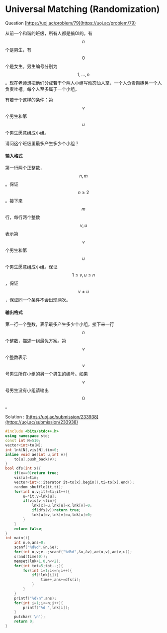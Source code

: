# Universal Matching (Randomization)

Question [https://uoj.ac/problem/79](https://uoj.ac/problem/79)

从前一个和谐的班级，所有人都是搞OI的。有 $$n$$ 个是男生，有 $$0$$ 个是女生。男生编号分别为 $$1,…,n$$。现在老师想把他们分成若干个两人小组写动态仙人掌，一个人负责搬砖另一个人负责吐槽。每个人至多属于一个小组。

有若干个这样的条件：第 $$v$$ 个男生和第 $$u$$ 个男生愿意组成小组。

请问这个班级里最多产生多少个小组？

#### 输入格式

第一行两个正整数，$$n,m$$ 。保证 $$n≥2$$。接下来 $$m$$ 行，每行两个整数 $$v,u$$ 表示第 $$v$$ 个男生和第 $$u$$ 个男生愿意组成小组。保证 $$1≤v,u≤n$$，保证 $$v≠u$$，保证同一个条件不会出现两次。

#### 输出格式

第一行一个整数，表示最多产生多少个小组。接下来一行 $$n$$ 个整数，描述一组最优方案。第 $$v$$ 个整数表示 $$v$$ 号男生所在小组的另一个男生的编号。如果 $$v$$ 号男生没有小组请输出 $$0$$。

Solution : [https://uoj.ac/submission/233938](https://uoj.ac/submission/233938)

```cpp
#include <bits/stdc++.h>
using namespace std;
const int N=510;
vector<int>to[N];
int lnk[N],vis[N],tim=0;
inline void ae(int u,int v){
	to[u].push_back(v);
}
bool dfs(int x){
	if(x==0)return true;
	vis[x]=tim;
	vector<int>::iterator it=to[x].begin(),ti=to[x].end();
	random_shuffle(it,ti);
	for(int u,v;it!=ti;it++){
		u=*it,v=lnk[u];
		if(vis[v]<tim){
			lnk[x]=u,lnk[u]=x,lnk[v]=0;
			if(dfs(v))return true;
			lnk[u]=v,lnk[v]=u,lnk[x]=0;
		}
	}
	return false;
}
int main(){
	int n,e,ans=0;
	scanf("%d%d",&n,&e);
	for(int u,v;e--;scanf("%d%d",&u,&v),ae(u,v),ae(v,u));
	srand(time(0));
	memset(lnk+1,0,n<<2);
	for(int tot=5;tot--;){
		for(int i=1;i<=n;i++){
			if(!lnk[i]){
				tim++,ans+=dfs(i);
			}
		}
	}
	printf("%d\n",ans);
	for(int i=1;i<=n;i++){
		printf("%d ",lnk[i]);
	}
	putchar('\n');
	return 0;
}
```
